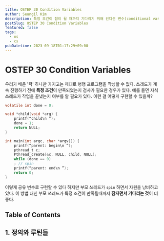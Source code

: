 ```yaml
---
title: OSTEP 30 Condition Variables
author: Seungil Kim
description: 특정 조건이 참이 될 때까지 기다리기 위해 컨디션 변수(conditional variable)를 활용해보자
postSlug: OSTEP 30 Condition Variables
featured: false
tags:
  - os
  - cs
pubDatetime: 2023-09-18T01:17:29+09:00
---
```

# OSTEP 30 Condition Variables

우리가 배운 '락' 하나만 가지고는 제대로 병행 프로그램을 작성할 수 없다. 쓰레드가 계속 진행하기 전에 **특정 조건**이 만족되었는지 검사가 필요한 경우가 있다. 예를 들면 자식 쓰레드가 작업을 끝냈는지 여부를 알 필요가 있다. 이런 걸 어떻게 구현할 수 있을까?

```c
volatile int done = 0;

void *child(void *arg) {
	printf(“child\n ”);
	done = 1;
	return NULL;
}

int main(int argc, char *argv[]) {
	printf(“parent: begin\n ”);
	pthread_t c;
	Pthread_create(&c, NULL, child, NULL);
	while (done == 0)
	; // spin
	printf(“parent: end\n ”);
	return 0;
}
```
이렇게 공유 변수로 구현할 수 있다 하지만 부모 쓰레드가 `spin` 하면서 자원을 낭비하고 있다. 이 방법 대신 부모 쓰레드가 특정 조건이 만족될때까지 **잠자면서 기다리는 것**이 더 좋다.
## Table of Contents

## 1. 정의와 루틴들


